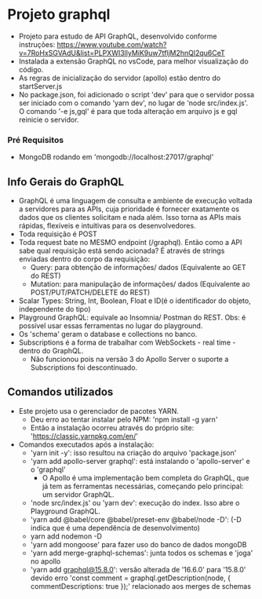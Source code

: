 # Projeto graphql

* Projeto para estudo de API GraphQL, desenvolvido conforme instruções: https://www.youtube.com/watch?v=7RoHxSGVAdU&list=PLPXWI3llyMiK9uw7tfljM2hnQl2qu6CeT
* Instalada a extensão GraphQL no vsCode, para melhor visualização do código.
* As regras de inicialização do servidor (apollo) estão dentro do startServer.js
* No package.json, foi adicionado o script 'dev' para que o servidor possa ser iniciado com o comando 'yarn dev', no lugar de 'node src/index.js'. O comando '-e js,gql' é para que toda alteração em arquivo js e gql reinicie o servidor.

### Pré Requisitos

* MongoDB rodando em 'mongodb://localhost:27017/graphql'

## Info Gerais do GraphQL

* GraphQL é uma linguagem de consulta e ambiente de execução voltada a servidores para as APIs, cuja prioridade é fornecer exatamente os dados que os clientes solicitam e nada além. Isso torna as APIs mais rápidas, flexíveis e intuitivas para os desenvolvedores.
* Toda requisição é POST
* Toda request bate no MESMO endpoint (/graphql). Então como a API sabe qual requisição está sendo acionada? É através de strings enviadas dentro do corpo da requisição:
    * Query: para obtenção de informações/ dados (Equivalente ao GET do REST)
    * Mutation: para manipulação de informações/ dados (Equivalente ao POST/PUT/PATCH/DELETE do REST)
* Scalar Types: String, Int, Boolean, Float e ID(é o identificador do objeto, independente do tipo)
* Playground GraphQL: equivale ao Insomnia/ Postman do REST. Obs: é possível usar essas ferramentas no lugar do playground.
* Os 'schema' geram o database e collections no banco.
* Subscriptions é a forma de trabalhar com WebSockets - real time - dentro do GraphQL.
    * Não funcionou pois na versão 3 do Apollo Server o suporte a Subscriptions foi descontinuado.

## Comandos utilizados

* Este projeto usa o gerenciador de pacotes YARN.
    * Deu erro ao tentar instalar pelo NPM: 'npm install -g yarn'
    * Então a instalação ocorreu através do próprio site: 'https://classic.yarnpkg.com/en/'
* Comandos executados após a instalação:
    * 'yarn init -y': isso resultou na criação do arquivo 'package.json'
    * 'yarn add apollo-server graphql': está instalando o 'apollo-server' e o 'graphql'
        * O Apollo é uma implementação bem completa do GraphQL, que já tem as ferramentas necessárias, começando pelo principal: um servidor GraphQL.
    * 'node src/index.js' ou 'yarn dev': execução do index. Isso abre o Playground GraphQL.
    * 'yarn add @babel/core @babel/preset-env @babel/node -D': (-D indica que é uma dependência de desenvolvimento)
    * yarn add nodemon -D
    * 'yarn add mongoose' para fazer uso do banco de dados mongoDB
    * 'yarn add merge-graphql-schemas': junta todos os schemas e 'joga' no apollo
    * 'yarn add graphql@15.8.0': versão alterada de '16.6.0' para '15.8.0' devido erro 'const comment = graphql.getDescription(node, { commentDescriptions: true });' relacionado aos merges de schemas
